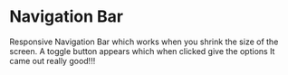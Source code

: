 # Navigation Bar
Responsive Navigation Bar which works when you shrink the size of the screen.
A toggle button appears which when clicked give the options
It came out really good!!!
